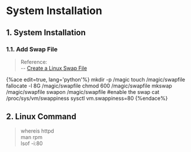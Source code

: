 <!-- toc -->

# System Installation

## 1. System Installation

### 1.1. Add Swap File

> Reference:     
> -- [Create a Linux Swap File](https://linuxize.com/post/create-a-linux-swap-file/)

{%ace edit=true, lang='python'%}
mkdir -p /magic
touch /magic/swapfile
fallocate -l 8G /magic/swapfile
chmod 600 /magic/swapfile
mkswap /magic/swapfile
swapon /magic/swapfile #enable the swap
cat /proc/sys/vm/swappiness
sysctl vm.swappiness=80
{%endace%}

## 2. Linux Command

> whereis httpd   
> man rpm    
> lsof -i:80








